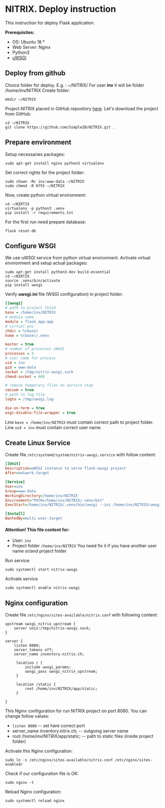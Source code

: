 # NITRIX. Deploy instruction
This instruction for deploy Flask application.

**Prerequisites:**
* OS: Ubuntu 18.*
* Web Server: Nginx
* Python3
* [uWSGI](https://en.wikipedia.org/wiki/Web_Server_Gateway_Interface)


## Deploy from github

Choice folder for deploy. E.g. : ~/NITRIX/
For user **inv** it will be folder /home/inv/NITRIX
Create folder:
```
mkdir ~/NITRIX
```
Project NITRIX placed in GitHub repository [here](https://github.com/simple2b/NITRIX).
Let's download the project from GitHub:
```
cd ~/NITRIX
git clone https://github.com/Simple2B/NITRIX.git .
```

## Prepare environment
Setup necessaries packages:
```
sudo apt-get install nginx python3 virtualenv
```
Set correct rights for the project folder:
```
sudo chown -Rc inv:www-data ~/NITRIX
sudo chmod -R 0755 ~/NITRIX
```
Now, create python virtual environment:
```
cd ~/NIRTIX
virtualenv -p python3 .venv
pip install -r requirements.txt
```

For the first run need prepare database:
```
flask reset-db
```


## Configure WSGI
We use uWSGI service from python virtual environment.
Activate virtual environment and setup actual packages:
```
sudo apt-get install python3-dev build-essential
cd ~/NIRTIX
source .venv/bin/activate
pip install uwsgi
```
Verify **uwsgi.ini** file (WSGI configuration) in project folder:
```ini
[[uwsgi]
# path to project foled
base = /home/inv/NITRIX
# module name
module = flask_app:app
# virtual env
chdir = %(base)
home = %(base)/.venv

master = true
# number of processes uWSGI
processes = 5
# user name for process
uid = inv
gid = www-data
socket = /tmp/nitrix-uwsgi.sock
chmod-socket = 660

# remove temporary files on service stop
vacuum = true
# path to log file
logto = /tmp/uwsgi.log

die-on-term = true
wsgi-disable-file-wrapper = true

```
Line `base = /home/inv/NITRIX` must contain correct path to project folder.
Line `uid = inv` must contain correct user name.

## Create Linux Service

Create file `/etc/systemd/system/nitrix-uwsgi.service` with follow content:
```ini
[[Unit]
Description=uWSGI instance to serve flask-uwsgi project
After=network.target

[Service]
User=inv
Group=www-data
WorkingDirectory=/home/inv/NITRIX
Environment="PATH=/home/inv/NITRIX/.venv/bin"
ExecStart=/home/inv/NITRIX/.venv/bin/uwsgi --ini /home/inv/NITRIX/uwsgi.ini

[Install]
WantedBy=multi-user.target
```

#### Attention! This file content for:
* User: `inv`
* Project folder `/home/inv/NITRIX`
You need fix it if you have another user name or/and project folder

Run service:
```
sudo systemctl start nitrix-uwsgi
```
Activate service
```
sudo systemctl enable nitrix-uwsgi
```

## Nginx configuration

Create file `/etc/nginx/sites-available/nitrix.conf` with following content:
```
upstream uwsgi_nitrix_upstream {
    server unix:/tmp/nitrix-uwsgi.sock;
}

server {
    listen 8080;
    server_tokens off;
    server_name inventory.nitrix.ch;

     location / {
         include uwsgi_params;
         uwsgi_pass uwsgi_nitrix_upstream;
     }

     location /static {
         root /home/inv/NITRIX/app/static;
     }

}
```
This Nginx configuration for run NITRIX project on port 8080. You can change follow values:
* `listen 8080` -- set here correct port
* server_name inventory.nitrix.ch; -- outgoing server name
* root /home/inv/NITRIX/app/static; -- path to static files (inside project folder)

Activate this Nginx configuration:
```
sudo ln -s /etc/nginx/sites-available/nitrix.conf /etc/nginx/sites-enabled/
```
Check if our configuration file is OK:
```
sudo nginx -t
```
Reload Nginx configuration:
```
sudo systemctl reload nginx
```
